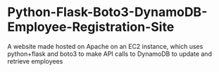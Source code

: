 # Python-Flask-Boto3-DynamoDB-Employee-Registration-Site
A website made hosted on Apache on an EC2 instance, which uses python+flask and boto3 to make API calls to DynamoDB to update and retrieve employees
